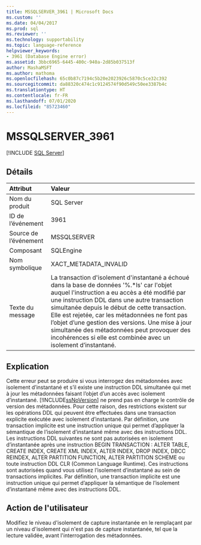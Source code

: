 ```yaml
---
title: MSSQLSERVER_3961 | Microsoft Docs
ms.custom: ''
ms.date: 04/04/2017
ms.prod: sql
ms.reviewer: ''
ms.technology: supportability
ms.topic: language-reference
helpviewer_keywords:
- 3961 (Database Engine error)
ms.assetid: 3bbc6965-6445-400c-940a-2d85b037513f
author: MashaMSFT
ms.author: mathoma
ms.openlocfilehash: 65c0b87c7194c5b20e2023926c5870c5ce32c392
ms.sourcegitcommit: da88320c474c1c9124574f90d549c50ee3387b4c
ms.translationtype: HT
ms.contentlocale: fr-FR
ms.lasthandoff: 07/01/2020
ms.locfileid: "85723460"
---
```

# <a name="mssqlserver_3961"></a>MSSQLSERVER_3961
 [!INCLUDE [SQL Server](../../includes/applies-to-version/sqlserver.md)]
  
## <a name="details"></a>Détails  
  
| Attribut | Valeur |  
| :-------- | :---- |  
|Nom du produit|SQL Server|  
|ID de l’événement|3961|  
|Source de l’événement|MSSQLSERVER|  
|Composant|SQLEngine|  
|Nom symbolique|XACT_METADATA_INVALID|  
|Texte du message|La transaction d'isolement d'instantané a échoué dans la base de données '%.*ls' car l'objet auquel l'instruction a eu accès a été modifié par une instruction DDL dans une autre transaction simultanée depuis le début de cette transaction.  Elle est rejetée, car les métadonnées ne font pas l’objet d’une gestion des versions. Une mise à jour simultanée des métadonnées peut provoquer des incohérences si elle est combinée avec un isolement d’instantané.|  
  
## <a name="explanation"></a>Explication  
Cette erreur peut se produire si vous interrogez des métadonnées avec isolement d’instantané et s’il existe une instruction DDL simultanée qui met à jour les métadonnées faisant l’objet d’un accès avec isolement d’instantané. [!INCLUDE[ssNoVersion](../../includes/ssnoversion-md.md)] ne prend pas en charge le contrôle de version des métadonnées. Pour cette raison, des restrictions existent sur les opérations DDL qui peuvent être effectuées dans une transaction explicite exécutée avec isolement d’instantané. Par définition, une transaction implicite est une instruction unique qui permet d’appliquer la sémantique de l’isolement d’instantané même avec des instructions DDL. Les instructions DDL suivantes ne sont pas autorisées en isolement d’instantanée après une instruction BEGIN TRANSACTION : ALTER TABLE, CREATE INDEX, CREATE XML INDEX, ALTER INDEX, DROP INDEX, DBCC REINDEX, ALTER PARTITION FUNCTION, ALTER PARTITION SCHEME ou toute instruction DDL CLR (Common Language Runtime). Ces instructions sont autorisées quand vous utilisez l’isolement d’instantané au sein de transactions implicites. Par définition, une transaction implicite est une instruction unique qui permet d’appliquer la sémantique de l’isolement d’instantané même avec des instructions DDL.  
  
## <a name="user-action"></a>Action de l'utilisateur  
Modifiez le niveau d'isolement de capture instantanée en le remplaçant par un niveau d'isolement qui n'est pas de capture instantanée, tel que la lecture validée, avant l'interrogation des métadonnées.  
  
